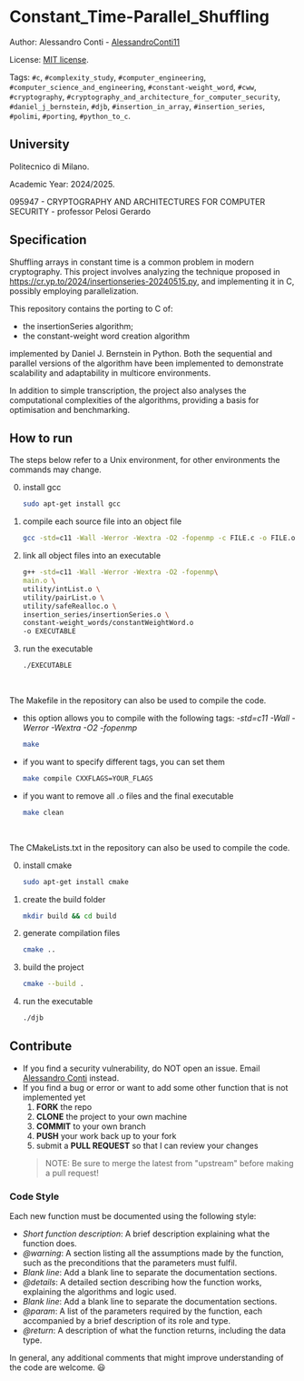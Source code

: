 # Constant_Time-Parallel_Shuffling


Author: Alessandro Conti - [AlessandroConti11](https://github.com/AlessandroConti11)

License: [MIT license](LICENSE).


Tags: `#c`, `#complexity_study`, `#computer_engineering`, `#computer_science_and_engineering`, `#constant-weight_word`, `#cww`, `#cryptography`, `#cryptography_and_architecture_for_computer_security`, `#daniel_j_bernstein`, `#djb`, `#insertion_in_array`, `#insertion_series`, `#polimi`, `#porting`, `#python_to_c`.


## University

Politecnico di Milano.

Academic Year: 2024/2025.

095947 - CRYPTOGRAPHY AND ARCHITECTURES FOR COMPUTER SECURITY - professor Pelosi Gerardo


## Specification

Shuffling arrays in constant time is a common problem in modern cryptography. This project involves analyzing the technique proposed in https://cr.yp.to/2024/insertionseries-20240515.py, and implementing it in C, possibly employing parallelization.

This repository contains the porting to C of:
- the insertionSeries algorithm;
- the constant-weight word creation algorithm

implemented by Daniel J. Bernstein in Python.
Both the sequential and parallel versions of the algorithm have been implemented to demonstrate scalability and adaptability in multicore environments.

In addition to simple transcription, the project also analyses the computational complexities of the algorithms, providing a basis for optimisation and benchmarking.


## How to run

The steps below refer to a Unix environment, for other environments the commands may change.

0. install gcc
    ```bash
    sudo apt-get install gcc 
    ```
1. compile each source file into an object file
    ```bash
    gcc -std=c11 -Wall -Werror -Wextra -O2 -fopenmp -c FILE.c -o FILE.o
    ```
2. link all object files into an executable
    ```bash
    g++ -std=c11 -Wall -Werror -Wextra -O2 -fopenmp\
    main.o \
    utility/intList.o \
    utility/pairList.o \
    utility/safeRealloc.o \
    insertion_series/insertionSeries.o \
    constant-weight_words/constantWeightWord.o
    -o EXECUTABLE
    ```
3. run the executable
    ```bash
    ./EXECUTABLE
    ```

<br>

The Makefile in the repository can also be used to compile the code.
- this option allows you to compile with the following tags: *-std=c11 -Wall -Werror -Wextra -O2 -fopenmp*
    ```bash
    make
    ```
- if you want to specify different tags, you can set them
   ```bash
   make compile CXXFLAGS=YOUR_FLAGS
   ```
- if you want to remove all .o files and the final executable
    ```bash
    make clean
    ```

<br>

The CMakeLists.txt in the repository can also be used to compile the code.

0. install cmake
    ```bash
    sudo apt-get install cmake
    ```
1. create the build folder
    ```bash
    mkdir build && cd build
    ```
2. generate compilation files
    ```bash
    cmake ..
    ```
3. build the project
    ```bash
    cmake --build .
    ```
4. run the executable
    ```bash
    ./djb
    ```

## Contribute

- If you find a security vulnerability, do NOT open an issue. Email [Alessandro Conti](mailto:ale.conti.1101@gmail.com) instead.
- If you find a bug or error or want to add some other function that is not implemented yet
    1. **FORK** the repo
    2. **CLONE** the project to your own machine
    3. **COMMIT** to your own branch
    4. **PUSH** your work back up to your fork
    5. submit a **PULL REQUEST** so that I can review your changes
  > NOTE: Be sure to merge the latest from "upstream" before making a pull request!


### Code Style

Each new function must be documented using the following style:
- *Short function description*: A brief description explaining what the function does.
- *@warning*: A section listing all the assumptions made by the function, such as the preconditions that the parameters must fulfil.
- *Blank line*: Add a blank line to separate the documentation sections.
- *@details*: A detailed section describing how the function works, explaining the algorithms and logic used.
- *Blank line*: Add a blank line to separate the documentation sections.
- *@param*: A list of the parameters required by the function, each accompanied by a brief description of its role and type.
- *@return*: A description of what the function returns, including the data type.

In general, any additional comments that might improve understanding of the code are welcome. 😃
